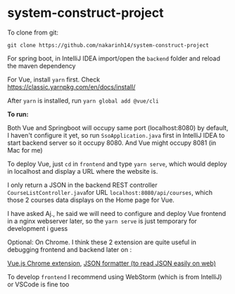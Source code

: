 # system-construct-project
To clone from git:
```
git clone https://github.com/nakarinh14/system-construct-project
```

For spring boot, in IntelliJ IDEA import/open the ```backend``` folder and reload the maven dependency

For Vue, install ```yarn``` first. Check   https://classic.yarnpkg.com/en/docs/install/

After ```yarn``` is installed, run ```yarn global add @vue/cli```

<b> To run: </b>

Both Vue and Springboot will occupy same port (localhost:8080) by default, I haven't configure it yet, so run ```SsoApplication.java``` first in IntelliJ IDEA to start backend server so it occupy 8080. And Vue might occupy 8081 (in Mac for me)

To deploy Vue, just ```cd``` in ```frontend``` and type ```yarn serve```, which would deploy in localhost and display a URL where the website is.


I only return a JSON in the backend REST controller ```CourseListController.java```for URL ```localhost:8080/api/courses```, which those 2 courses data displays on the Home page for Vue. 



I have asked Aj., he said we will need to configure and deploy Vue frontend in a nginx webserver later, so the ```yarn serve``` is just temporary for development i guess


Optional: On Chrome. I think these 2 extension are quite useful in debugging frontend and backend later on :

<a href="https://chrome.google.com/webstore/detail/vuejs-devtools/nhdogjmejiglipccpnnnanhbledajbpd?hl=en">Vue.js Chrome extension</a>,  <a href="https://chrome.google.com/webstore/detail/json-formatter/bcjindcccaagfpapjjmafapmmgkkhgoa?hl=en">JSON formatter (to read JSON easily on web)</a>


To develop ```frontend``` I recommend using WebStorm (which is from IntelliJ) or VSCode is fine too

